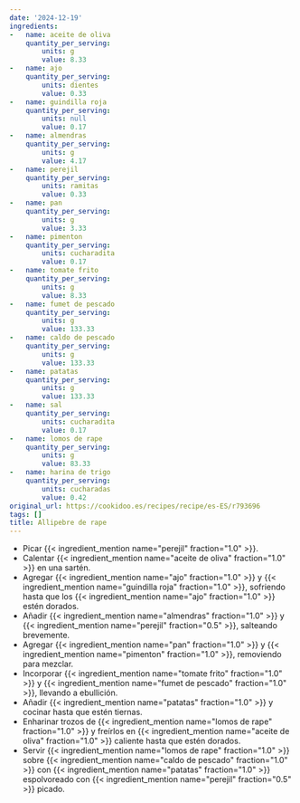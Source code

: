 ```yaml
---
date: '2024-12-19'
ingredients:
-   name: aceite de oliva
    quantity_per_serving:
        units: g
        value: 8.33
-   name: ajo
    quantity_per_serving:
        units: dientes
        value: 0.33
-   name: guindilla roja
    quantity_per_serving:
        units: null
        value: 0.17
-   name: almendras
    quantity_per_serving:
        units: g
        value: 4.17
-   name: perejil
    quantity_per_serving:
        units: ramitas
        value: 0.33
-   name: pan
    quantity_per_serving:
        units: g
        value: 3.33
-   name: pimenton
    quantity_per_serving:
        units: cucharadita
        value: 0.17
-   name: tomate frito
    quantity_per_serving:
        units: g
        value: 8.33
-   name: fumet de pescado
    quantity_per_serving:
        units: g
        value: 133.33
-   name: caldo de pescado
    quantity_per_serving:
        units: g
        value: 133.33
-   name: patatas
    quantity_per_serving:
        units: g
        value: 133.33
-   name: sal
    quantity_per_serving:
        units: cucharadita
        value: 0.17
-   name: lomos de rape
    quantity_per_serving:
        units: g
        value: 83.33
-   name: harina de trigo
    quantity_per_serving:
        units: cucharadas
        value: 0.42
original_url: https://cookidoo.es/recipes/recipe/es-ES/r793696
tags: []
title: Allipebre de rape
---
```


- Picar {{< ingredient_mention name="perejil" fraction="1.0" >}}.
- Calentar {{< ingredient_mention name="aceite de oliva" fraction="1.0" >}} en una sartén.
- Agregar {{< ingredient_mention name="ajo" fraction="1.0" >}} y {{< ingredient_mention name="guindilla roja" fraction="1.0" >}}, sofriendo hasta que los {{< ingredient_mention name="ajo" fraction="1.0" >}} estén dorados.
- Añadir {{< ingredient_mention name="almendras" fraction="1.0" >}} y {{< ingredient_mention name="perejil" fraction="0.5" >}}, salteando brevemente.
- Agregar {{< ingredient_mention name="pan" fraction="1.0" >}} y {{< ingredient_mention name="pimenton" fraction="1.0" >}}, removiendo para mezclar.
- Incorporar {{< ingredient_mention name="tomate frito" fraction="1.0" >}} y {{< ingredient_mention name="fumet de pescado" fraction="1.0" >}}, llevando a ebullición.
- Añadir {{< ingredient_mention name="patatas" fraction="1.0" >}} y cocinar hasta que estén tiernas.
- Enharinar trozos de {{< ingredient_mention name="lomos de rape" fraction="1.0" >}} y freírlos en {{< ingredient_mention name="aceite de oliva" fraction="1.0" >}} caliente hasta que estén dorados.
- Servir {{< ingredient_mention name="lomos de rape" fraction="1.0" >}} sobre {{< ingredient_mention name="caldo de pescado" fraction="1.0" >}} con {{< ingredient_mention name="patatas" fraction="1.0" >}} espolvoreado con {{< ingredient_mention name="perejil" fraction="0.5" >}} picado.